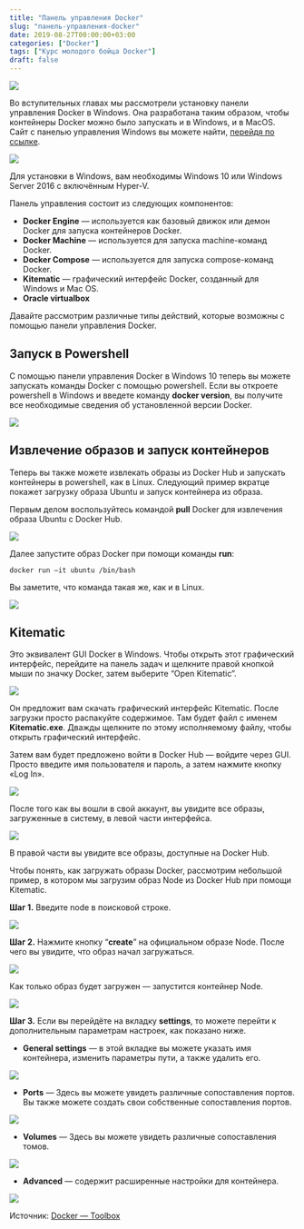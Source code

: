 ```yaml
---
title: "Панель управления Docker"
slug: "панель-управления-docker"
date: 2019-08-27T00:00:00+03:00
categories: ["Docker"]
tags: ["Курс молодого бойца Docker"]
draft: false
---
```


![](/posts/панель-управления-docker/docker24.jpg)

Во вступительных главах мы рассмотрели установку панели управления Docker в Windows. Она разработана таким образом, чтобы
контейнеры Docker можно было запускать и в Windows, и в MacOS. Сайт с панелью управления Windows вы можете найти,
[перейдя по ссылке](https://docs.docker.com/docker-for-windows/).

![](https://i.imgur.com/OF60ORh.jpg)

Для установки в Windows, вам необходимы Windows 10 или Windows Server 2016 с включённым Hyper-V.

Панель управления состоит из следующих компонентов:

- **Docker Engine** — используется как базовый движок или демон Docker для запуска контейнеров Docker.
- **Docker Machine** — используется для запуска machine-команд Docker.
- **Docker Compose** — используется для запуска compose-команд Docker.
- **Kitematic** — графический интерфейс Docker, созданный для Windows и Mac OS.
- **Oracle virtualbox**

Давайте рассмотрим различные типы действий, которые возможны с помощью панели управления Docker.

## Запуск в Powershell

С помощью панели управления Docker в Windows 10 теперь вы можете запускать команды Docker с помощью powershell. Если вы
откроете powershell в Windows и введете команду **docker version**, вы получите все необходимые сведения об установленной
версии Docker.

![](https://i.imgur.com/EQmlV9r.jpg)

## Извлечение образов и запуск контейнеров

Теперь вы также можете извлекать образы из Docker Hub и запускать контейнеры в powershell, как в Linux. Следующий пример
вкратце покажет загрузку образа Ubuntu и запуск контейнера из образа.

Первым делом воспользуйтесь командой **pull** Docker для извлечения образа Ubuntu c Docker Hub.

![](https://i.imgur.com/lZ34Hl6.jpg)

Далее запустите образ Docker при помощи команды **run**:

```
docker run –it ubuntu /bin/bash
```

Вы заметите, что команда такая же, как и в Linux.

![](https://i.imgur.com/EqfKxvs.jpg)

## Kitematic

Это эквивалент GUI Docker в Windows. Чтобы открыть этот графический интерфейс, перейдите на панель задач и щелкните
правой кнопкой мыши по значку Docker, затем выберите “Open Kitematic”.

![](https://i.imgur.com/zbZJcnE.jpg)

Он предложит вам скачать графический интерфейс Kitematic. После загрузки просто распакуйте содержимое. Там будет файл
с именем **Kitematic.exe**. Дважды щелкните по этому исполняемому файлу, чтобы открыть графический интерфейс.

Затем вам будет предложено войти в Docker Hub — войдите через GUI. Просто введите имя пользователя и пароль, а затем
нажмите кнопку «Log In».

![](https://i.imgur.com/bYfJMsZ.jpg)

После того как вы вошли в свой аккаунт, вы увидите все образы, загруженные в систему, в левой части интерфейса.

![](https://i.imgur.com/pxtSvpy.jpg)

В правой части вы увидите все образы, доступные на Docker Hub.

Чтобы понять, как загружать образы Docker, рассмотрим небольшой пример, в котором мы загрузим образ Node из Docker Hub
при помощи Kitematic.

**Шаг 1.** Введите node в поисковой строке.

![](https://i.imgur.com/ZcvJVKF.jpg)

**Шаг 2.** Нажмите кнопку “**create**” на официальном образе Node. После чего вы увидите, что образ начал загружаться.

![](https://i.imgur.com/v28vAvS.jpg)

Как только образ будет загружен — запустится контейнер Node.

![](https://i.imgur.com/Kc7DL1z.jpg)

**Шаг 3.** Если вы перейдёте на вкладку **settings**, то можете перейти к дополнительным параметрам настроек,
как показано ниже.

- **General settings** — в этой вкладке вы можете указать имя контейнера, изменить параметры пути, а также удалить его.

![](https://i.imgur.com/5idMEN9.jpg)

- **Ports** — Здесь вы можете увидеть различные сопоставления портов. Вы также можете создать свои собственные
сопоставления портов.

![](https://i.imgur.com/cfE6JjA.jpg)

- **Volumes** — Здесь вы можете увидеть различные сопоставления томов.

![](https://i.imgur.com/amifemr.jpg)

- **Advanced** — содержит расширенные настройки для контейнера.

![](https://i.imgur.com/5ul7AK9.jpg)

Источник: [Docker — Toolbox](https://www.tutorialspoint.com/docker/docker_toolbox.htm)
